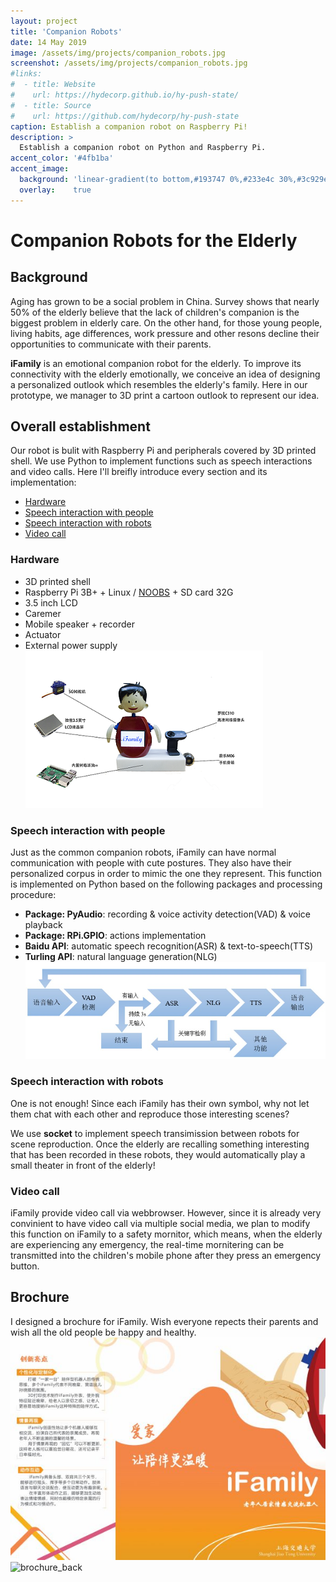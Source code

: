 ```yaml
---
layout: project
title: 'Companion Robots'
date: 14 May 2019
image: /assets/img/projects/companion_robots.jpg
screenshot: /assets/img/projects/companion_robots.jpg
#links:
#  - title: Website
#    url: https://hydecorp.github.io/hy-push-state/
#  - title: Source
#    url: https://github.com/hydecorp/hy-push-state
caption: Establish a companion robot on Raspberry Pi!
description: >
  Establish a companion robot on Python and Raspberry Pi.
accent_color: '#4fb1ba'
accent_image:
  background: 'linear-gradient(to bottom,#193747 0%,#233e4c 30%,#3c929e 50%,#d5d5d4 70%,#cdccc8 100%)'
  overlay:    true
---
```


# Companion Robots for the Elderly

## Background
Aging has grown to be a social problem in China. Survey shows that nearly 50% of the elderly believe that the lack of children's companion is the biggest problem in elderly care. On the other hand, for those young people, living habits, age differences, work pressure and other resons decline their opportunities to communicate with their parents.

**iFamily** is an emotional companion robot for the elderly. To improve its connectivity with the elderly emotionally, we conceive an idea of designing a personalized outlook which resembles the elderly's family. Here in our prototype, we manager to 3D print a cartoon outlook to represent our idea.

## Overall establishment
Our robot is bulit with Raspberry Pi and peripherals covered by 3D printed shell. We use Python to implement functions such as speech interactions and video calls. Here I'll breifly introduce every section and its implementation:
* <a href="#hardware">Hardware</a>  
* <a href="#speech interaction-with-people">Speech interaction with people</a>  
* <a href="#speech-interaction-with-robots">Speech interaction with robots</a>  
* <a href="#video-call">Video call</a>  

### Hardware
* 3D printed shell
* Raspberry Pi 3B+ + Linux / <a href="https://www.raspberrypi.org/downloads/">NOOBS</a> + SD card 32G
* 3.5 inch LCD
* Caremer
* Mobile speaker + recorder
* Actuator
* External power supply
![hardware](/assets/img/projects/components.png)

### Speech interaction with people
Just as the common companion robots, iFamily can have normal communication with people with cute postures. They also have their personalized corpus in order to mimic the one they represent. This function is implemented on Python based on the following packages and processing procedure:
* **Package: PyAudio**: recording & voice activity detection(VAD) & voice playback
* **Package: RPi.GPIO**: actions implementation
* **Baidu API**: automatic speech recognition(ASR) & text-to-speech(TTS)
* **Turling API**: natural language generation(NLG)
![procedure](/assets/img/projects/speech_procedure.jpg)

### Speech interaction with robots
One is not enough! Since each iFamily has their own symbol, why not let them chat with each other and reproduce those interesting scenes? 

We use **socket** to implement speech transimission between robots for scene reproduction. Once the elderly are recalling something interesting that has been recorded in these robots, they would automatically play a small theater in front of the elderly!

### Video call
iFamily provide video call via webbrowser. However, since it is already very convinient to have video call via multiple social media, we plan to modify this function on iFamily to a safety mornitor, which means, when the elderly are experiencing any emergency, the real-time mornitering can be transmitted into the children's mobile phone after they press an emergency button.

## Brochure
I designed a brochure for iFamily. Wish everyone repects their parents and wish all the old people be happy and healthy.
![brochure_front](/assets/img/projects/brochure_front.jpg)
<br>
![brochure_back](/assets/img/projects/brochure_back.jpg)
